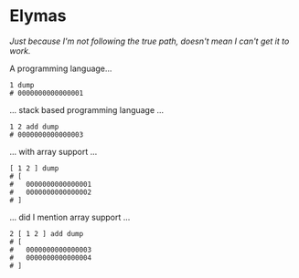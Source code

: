 Elymas
======

*Just because I'm not following the true path, doesn't mean I can't get it to work.*

A programming language...

    1 dump
    # 0000000000000001

... stack based programming language ...

    1 2 add dump
    # 0000000000000003

... with array support ...

    [ 1 2 ] dump
    # [
    #   0000000000000001
    #   0000000000000002
    # ]

... did I mention array support ...

    2 [ 1 2 ] add dump
    # [
    #   0000000000000003
    #   0000000000000004
    # ]
